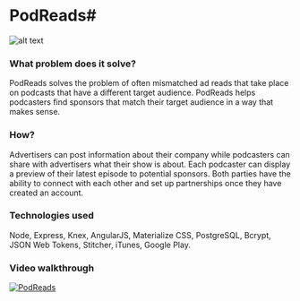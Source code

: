# PodReads#

![alt text](https://media.giphy.com/media/l49K1zyGprNfFs6GI/giphy.gif "Logo Title Text 1")



### What problem does it solve? ###
PodReads solves the problem of often mismatched ad reads that take place on podcasts that have a different target audience. PodReads helps podcasters find sponsors that match their target audience in a way that makes sense.

### How? ###
Advertisers can post information about their company while podcasters can share with advertisers what their show is about.  Each podcaster can display a preview of their latest episode to potential sponsors. Both parties have the ability to connect with each other and set up partnerships once they have created an account.

### Technologies used ###
Node, Express, Knex, AngularJS, Materialize CSS, PostgreSQL, Bcrypt, JSON Web Tokens, Stitcher, iTunes, Google Play.

### Video walkthrough ###
[![PodReads](http://img.youtube.com/vi/XAQvo-ecgSU/0.jpg)](https://youtu.be/XAQvo-ecgSU)
